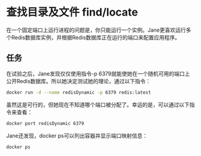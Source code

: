 # 查找目录及文件 find/locate
在一个固定端口上运行进程的问题是，你只能运行一个实例。Jane更喜欢运行多个Redis数据库实例，并根据Redis数据库正在运行的端口来配置应用程序。

## 任务
在试验之后，Jane发现仅仅使用指令-p 6379就能使她在一个随机可用的端口上公开Redis数据库。所以她决定测试她的理论，通过以下指令：

```bash
docker run -d --name redisDynamic -p 6379 redis:latest
```

虽然这是可行的，但她现在不知道哪个端口被分配了。幸运的是，可以通过以下指令来查看：

```bash
docker port redisDynamic 6379
```

Jane还发现，docker ps可以列出容器并显示端口映射信息：

```bash
docker ps
```

